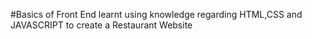 #Basics of Front End learnt using knowledge regarding HTML,CSS and JAVASCRIPT to create a Restaurant Website
